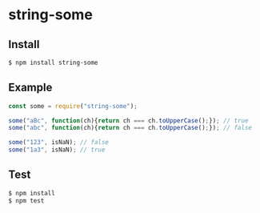 # string-some

## Install

```bash
$ npm install string-some
```

## Example

```javascript
const some = require("string-some");

some("aBc", function(ch){return ch === ch.toUpperCase();}); // true
some("abc", function(ch){return ch === ch.toUpperCase();}); // false

some("123", isNaN); // false
some("1a3", isNaN); // true
```

## Test

```bash
$ npm install
$ npm test
```
